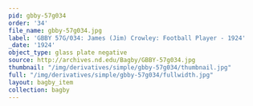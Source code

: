 ```yaml
---
pid: gbby-57g034
order: '34'
file_name: gbby-57g034.jpg
label: 'GBBY 57G/034: James (Jim) Crowley: Football Player - 1924'
_date: '1924'
object_type: glass plate negative
source: http://archives.nd.edu/Bagby/GBBY-57g034.jpg
thumbnail: "/img/derivatives/simple/gbby-57g034/thumbnail.jpg"
full: "/img/derivatives/simple/gbby-57g034/fullwidth.jpg"
layout: bagby_item
collection: bagby
---
```

